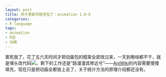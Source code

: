 ```yaml
---
layout: post
title: 终于更新完程序包了：animation 1.0-0
categories:
- R language
tags:
- animation
- R包
- 动画
---
```


累死我了，花了五六天时间才把动画包的框架全部改过来，一天到晚啥都不干，就是埋头改代码![](http://yihui.name/cn/wp-content/uploads/bo/emot/cry.gif)。剩下的工作还是“路漫漫其修远兮”——[AniWiki](http://animation.yihui.name/)的内容需要慢慢填充，现在只是把动画全都放上去了，关于统计方法的原理介绍都还没有。
